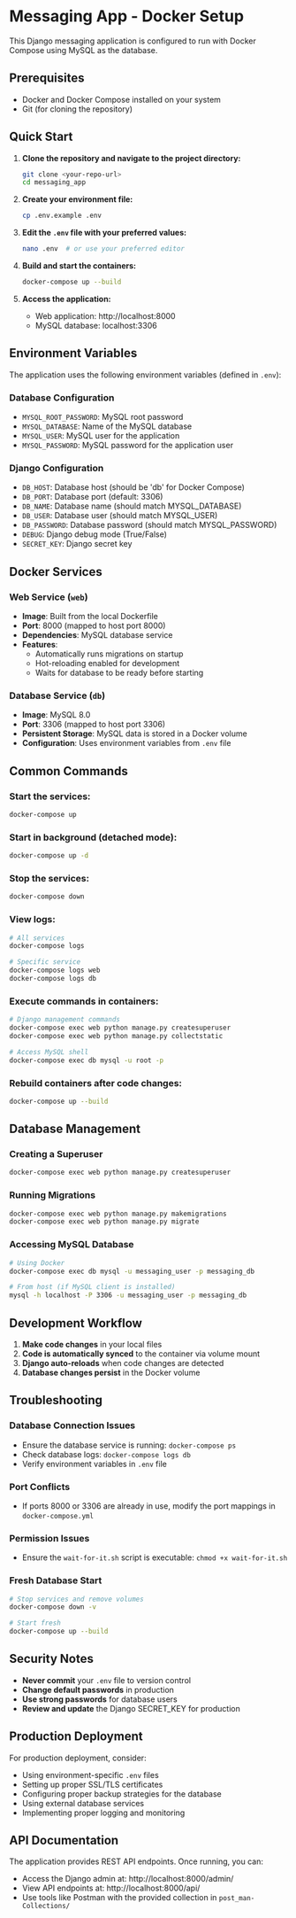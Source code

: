 # Messaging App - Docker Setup

This Django messaging application is configured to run with Docker Compose using MySQL as the database.

## Prerequisites

- Docker and Docker Compose installed on your system
- Git (for cloning the repository)

## Quick Start

1. **Clone the repository and navigate to the project directory:**
   ```bash
   git clone <your-repo-url>
   cd messaging_app
   ```

2. **Create your environment file:**
   ```bash
   cp .env.example .env
   ```

3. **Edit the `.env` file with your preferred values:**
   ```bash
   nano .env  # or use your preferred editor
   ```

4. **Build and start the containers:**
   ```bash
   docker-compose up --build
   ```

5. **Access the application:**
   - Web application: http://localhost:8000
   - MySQL database: localhost:3306

## Environment Variables

The application uses the following environment variables (defined in `.env`):

### Database Configuration
- `MYSQL_ROOT_PASSWORD`: MySQL root password
- `MYSQL_DATABASE`: Name of the MySQL database
- `MYSQL_USER`: MySQL user for the application
- `MYSQL_PASSWORD`: MySQL password for the application user

### Django Configuration
- `DB_HOST`: Database host (should be 'db' for Docker Compose)
- `DB_PORT`: Database port (default: 3306)
- `DB_NAME`: Database name (should match MYSQL_DATABASE)
- `DB_USER`: Database user (should match MYSQL_USER)
- `DB_PASSWORD`: Database password (should match MYSQL_PASSWORD)
- `DEBUG`: Django debug mode (True/False)
- `SECRET_KEY`: Django secret key

## Docker Services

### Web Service (`web`)
- **Image**: Built from the local Dockerfile
- **Port**: 8000 (mapped to host port 8000)
- **Dependencies**: MySQL database service
- **Features**:
  - Automatically runs migrations on startup
  - Hot-reloading enabled for development
  - Waits for database to be ready before starting

### Database Service (`db`)
- **Image**: MySQL 8.0
- **Port**: 3306 (mapped to host port 3306)
- **Persistent Storage**: MySQL data is stored in a Docker volume
- **Configuration**: Uses environment variables from `.env` file

## Common Commands

### Start the services:
```bash
docker-compose up
```

### Start in background (detached mode):
```bash
docker-compose up -d
```

### Stop the services:
```bash
docker-compose down
```

### View logs:
```bash
# All services
docker-compose logs

# Specific service
docker-compose logs web
docker-compose logs db
```

### Execute commands in containers:
```bash
# Django management commands
docker-compose exec web python manage.py createsuperuser
docker-compose exec web python manage.py collectstatic

# Access MySQL shell
docker-compose exec db mysql -u root -p
```

### Rebuild containers after code changes:
```bash
docker-compose up --build
```

## Database Management

### Creating a Superuser
```bash
docker-compose exec web python manage.py createsuperuser
```

### Running Migrations
```bash
docker-compose exec web python manage.py makemigrations
docker-compose exec web python manage.py migrate
```

### Accessing MySQL Database
```bash
# Using Docker
docker-compose exec db mysql -u messaging_user -p messaging_db

# From host (if MySQL client is installed)
mysql -h localhost -P 3306 -u messaging_user -p messaging_db
```

## Development Workflow

1. **Make code changes** in your local files
2. **Code is automatically synced** to the container via volume mount
3. **Django auto-reloads** when code changes are detected
4. **Database changes persist** in the Docker volume

## Troubleshooting

### Database Connection Issues
- Ensure the database service is running: `docker-compose ps`
- Check database logs: `docker-compose logs db`
- Verify environment variables in `.env` file

### Port Conflicts
- If ports 8000 or 3306 are already in use, modify the port mappings in `docker-compose.yml`

### Permission Issues
- Ensure the `wait-for-it.sh` script is executable: `chmod +x wait-for-it.sh`

### Fresh Database Start
```bash
# Stop services and remove volumes
docker-compose down -v

# Start fresh
docker-compose up --build
```

## Security Notes

- **Never commit** your `.env` file to version control
- **Change default passwords** in production
- **Use strong passwords** for database users
- **Review and update** the Django SECRET_KEY for production

## Production Deployment

For production deployment, consider:
- Using environment-specific `.env` files
- Setting up proper SSL/TLS certificates
- Configuring proper backup strategies for the database
- Using external database services
- Implementing proper logging and monitoring

## API Documentation

The application provides REST API endpoints. Once running, you can:
- Access the Django admin at: http://localhost:8000/admin/
- View API endpoints at: http://localhost:8000/api/
- Use tools like Postman with the provided collection in `post_man-Collections/`
